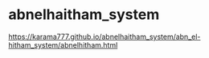# abnelhaitham_system
https://karama777.github.io/abnelhaitham_system/abn_el-hitham_system/abnelhitham.html
